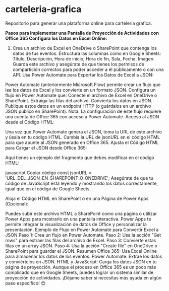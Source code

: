 # carteleria-grafica
Repositorio para generar una plataforma online para carteleria grafica.

**Pasos para Implementar una Pantalla de Proyección de Actividades con Office 365
Configura los Datos en Excel Online:**

1. Crea un archivo de Excel en OneDrive o SharePoint que contenga los datos de tus eventos.
Estructura las columnas como en Google Sheets: Título, Descripción, Hora de inicio, Hora de fin, Sala, Fecha, Imagen.
Guarda este archivo y asegúrate de que tienes los permisos de compartición correctos para poder acceder a él públicamente o con una API.
Usa Power Automate para Exportar los Datos de Excel a JSON:

Power Automate (anteriormente Microsoft Flow) permite crear un flujo que lee los datos de Excel y los convierte en un formato JSON.
Configura un flujo en Power Automate que:
Conecte el archivo de Excel en OneDrive o SharePoint.
Extraiga las filas del archivo.
Convierta los datos en JSON.
Publique estos datos en un endpoint HTTP (o guárdalos en un archivo JSON público en SharePoint).
Nota: La configuración de este flujo requiere una cuenta de Office 365 con acceso a Power Automate.
Acceso al JSON desde el Código HTML:

Una vez que Power Automate genera el JSON, toma la URL de este archivo y úsala en tu código HTML.
Cambia la URL de jsonURL en el código HTML para que apunte al JSON generado en Office 365.
Ajusta el Código HTML para Cargar el JSON desde Office 365:

Aquí tienes un ejemplo del fragmento que debes modificar en el código HTML:

javascript
Copiar código
const jsonURL = 'URL_DEL_JSON_EN_SHAREPOINT_O_ONEDRIVE';
Asegúrate de que tu código de JavaScript está leyendo y mostrando los datos correctamente, igual que en el código de Google Sheets.

Aloja el Código HTML en SharePoint o en una Página de Power Apps (Opcional):

Puedes subir este archivo HTML a SharePoint como una página o utilizar Power Apps para mostrarlo en una pantalla interactiva.
Power Apps te permite integrar la visualización de datos de Office y personalizar la presentación.
Ejemplo de Flujo en Power Automate para Convertir Excel a JSON
Paso 1: Crea un flujo en Power Automate.
Paso 2: Usa la acción "Get rows" para extraer las filas del archivo de Excel.
Paso 3: Convierte estas filas en un array JSON.
Paso 4: Usa la acción "Create file" en OneDrive o SharePoint para guardar el JSON.
Resumen
Office 365: Usa Excel Online para almacenar los datos de los eventos.
Power Automate: Extrae los datos y conviértelos en JSON.
HTML y JavaScript: Carga los datos JSON en tu página de proyección.
Aunque el proceso en Office 365 es un poco más complicado que en Google Sheets, puedes lograr un sistema similar de proyección de actividades. ¡Déjame saber si necesitas más ayuda en algún paso específico! 😊
